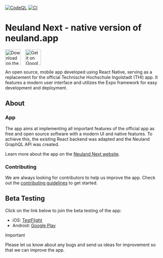 [![CodeQL](https://github.com/neuland-ingolstadt/neuland.app-native/actions/workflows/codeql.yml/badge.svg)](https://github.com/neuland-ingolstadt/neuland.app-native/actions/workflows/codeql.yml)
[![CI](https://github.com/neuland-ingolstadt/neuland.app-native/actions/workflows/lint.yml/badge.svg)](https://github.com/neuland-ingolstadt/neuland.app-native/actions/workflows/lint.yml)

# Neuland Next - native version of neuland.app

<div style="display: flex; align-items: center; gap: 15px;">
  <a href="https://apps.apple.com/app/neuland-next/id1617096811">
    <img alt="Download on the App Store" src="assets/github/Apple_Badge_EN.svg" height="50px" />
  </a>
  <a href="https://play.google.com/store/apps/details?id=app.neuland">
    <img alt="Get it on Google Play" src="assets/github/Google_Badge_EN.svg" height="50px" />
  </a>
</div>

An open source, mobile app developed using React Native, serving as a replacement for the official Technische Hochschule Ingolstadt (THI) app.
It features a modern user interface and utilizes the Expo framework for easy development and deployment.

## About

### App

The app aims at implementing all important features of the official app as free and open source software with a modern UI and native features.
To achieve this, the existing React backend was adapted and the Neuland GraphQL API was created.

Learn more about the app on the [Neuland Next website](https://next.neuland.app).

### Contributing

We are always looking for contributors to help us improve the app.
Check out the [contributing guidelines](https://next.neuland.app/en/app/setup) to get started.

## Beta Testing

Click on the link below to join the beta testing of the app:

- iOS: [TestFlight](https://testflight.apple.com/join/PABWZys2)
- Android: [Google Play](https://play.google.com/store/apps/details?id=app.neuland)

> [!IMPORTANT]  
> Please let us know about any bugs and send us ideas for improvement so that we can improve the app.
